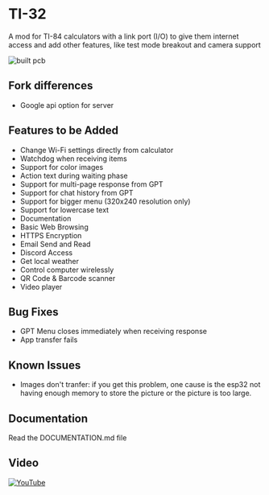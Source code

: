 # TI-32

A mod for TI-84 calculators with a link port (I/O) to give them internet access and add other features, like test mode breakout and camera support

![built pcb](./pcb/built.png)

## Fork differences

- Google api option for server

## Features to be Added

- Change Wi-Fi settings directly from calculator
- Watchdog when receiving items
- Support for color images
- Action text during waiting phase
- Support for multi-page response from GPT
- Support for chat history from GPT
- Support for bigger menu (320x240 resolution only)
- Support for lowercase text
- Documentation
- Basic Web Browsing
- HTTPS Encryption
- Email Send and Read
- Discord Access
- Get local weather
- Control computer wirelessly
- QR Code & Barcode scanner
- Video player

## Bug Fixes

- GPT Menu closes immediately when receiving response
- App transfer fails

## Known Issues

- Images don't tranfer: if you get this problem, one cause is the esp32 not having enough memory to store the picture or the picture is too large.

## Documentation

Read the DOCUMENTATION.md file

## Video
[![YouTube](http://i.ytimg.com/vi/Bicjxl4EcJg/hqdefault.jpg)](https://www.youtube.com/watch?v=Bicjxl4EcJg)

